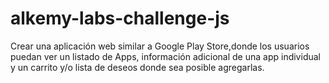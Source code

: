 # alkemy-labs-challenge-js
Crear una aplicación web similar a Google Play Store,donde los usuarios puedan ver un listado de Apps, información adicional de una app individual y un carrito y/o lista de deseos donde sea posible agregarlas.
